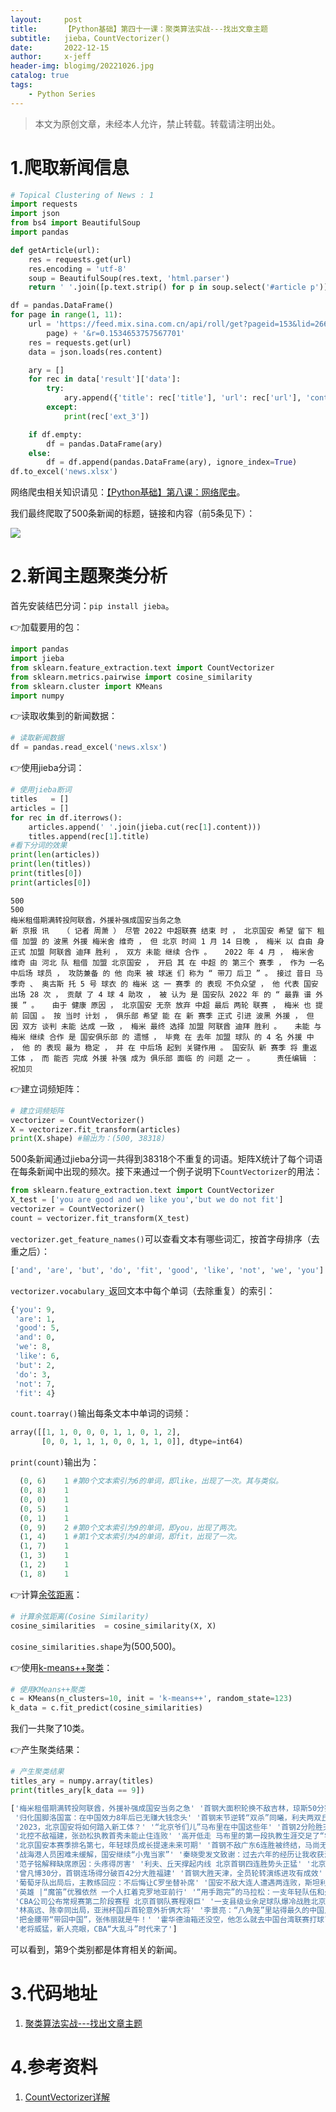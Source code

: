 ```yaml
---
layout:     post
title:      【Python基础】第四十一课：聚类算法实战---找出文章主题
subtitle:   jieba，CountVectorizer()
date:       2022-12-15
author:     x-jeff
header-img: blogimg/20221026.jpg
catalog: true
tags:
    - Python Series
---
```

>本文为原创文章，未经本人允许，禁止转载。转载请注明出处。

# 1.爬取新闻信息

```python
# Topical Clustering of News : 1
import requests
import json
from bs4 import BeautifulSoup
import pandas

def getArticle(url):
    res = requests.get(url)
    res.encoding = 'utf-8'
    soup = BeautifulSoup(res.text, 'html.parser')
    return ' '.join([p.text.strip() for p in soup.select('#article p')])

df = pandas.DataFrame()
for page in range(1, 11):
    url = 'https://feed.mix.sina.com.cn/api/roll/get?pageid=153&lid=2669&k=&num=50&page=' + str(
        page) + '&r=0.1534653757567701'
    res = requests.get(url)
    data = json.loads(res.content)

    ary = []
    for rec in data['result']['data']:
        try:
            ary.append({'title': rec['title'], 'url': rec['url'], 'content': getArticle(rec['url'])})
        except:
            print(rec['ext_3'])

    if df.empty:
        df = pandas.DataFrame(ary)
    else:
        df = df.append(pandas.DataFrame(ary), ignore_index=True)
df.to_excel('news.xlsx')
```

网络爬虫相关知识请见：[【Python基础】第八课：网络爬虫](http://shichaoxin.com/2019/11/04/Python基础-第八课-网络爬虫/)。

我们最终爬取了500条新闻的标题，链接和内容（前5条见下）：

![](https://xjeffblogimg.oss-cn-beijing.aliyuncs.com/BLOGIMG/BlogImage/PythonSeries/Lesson41/41x1.png)

# 2.新闻主题聚类分析

首先安装结巴分词：`pip install jieba`。

👉加载要用的包：

```python
import pandas
import jieba
from sklearn.feature_extraction.text import CountVectorizer
from sklearn.metrics.pairwise import cosine_similarity
from sklearn.cluster import KMeans
import numpy
```

👉读取收集到的新闻数据：

```python
# 读取新闻数据
df = pandas.read_excel('news.xlsx')
```

👉使用jieba分词：

```python
# 使用jieba断词
titles   = []
articles = []
for rec in df.iterrows():
    articles.append(' '.join(jieba.cut(rec[1].content)))
    titles.append(rec[1].title)
#看下分词的效果
print(len(articles))
print(len(titles))
print(titles[0])
print(articles[0])
```

```
500
500
梅米租借期满转投阿联酋，外援补强成国安当务之急
新 京报 讯   （ 记者 周萧 ） 尽管 2022 中超联赛 结束 时 ， 北京国安 希望 留下 租借 加盟 的 波黑 外援 梅米舍 维奇 ， 但 北京 时间 1 月 14 日晚 ， 梅米 以 自由 身 正式 加盟 阿联酋 迪拜 胜利 ， 双方 未能 继续 合作 。   2022 年 4 月 ， 梅米舍 维奇 由 河北 队 租借 加盟 北京国安 ， 开启 其 在 中超 的 第三个 赛季 ， 作为 一名 中后场 球员 ， 攻防兼备 的 他 向来 被 球迷 们 称为 “ 带刀 后卫 ” 。 接过 昔日 马季奇 、 奥古斯 托 5 号 球衣 的 梅米 这 一 赛季 的 表现 不负众望 ， 他 代表 国安 出场 28 次 ， 贡献 了 4 球 4 助攻 ， 被 认为 是 国安队 2022 年 的 “ 最靠 谱 外援 ” 。   由于 健康 原因 ， 北京国安 无奈 放弃 中超 最后 两轮 联赛 ， 梅米 也 提前 回国 。 按 当时 计划 ， 俱乐部 希望 能 在 新 赛季 正式 引进 波黑 外援 ， 但 因 双方 谈判 未能 达成 一致 ， 梅米 最终 选择 加盟 阿联酋 迪拜 胜利 。   未能 与 梅米 继续 合作 是 国安俱乐部 的 遗憾 ， 毕竟 在 去年 加盟 球队 的 4 名 外援 中 ， 他 的 表现 最为 稳定 ， 并 在 中后场 起到 关键作用 。 国安队 新 赛季 将 重返 工体 ， 而 能否 完成 外援 补强 成为 俱乐部 面临 的 问题 之一 。     责任编辑 ： 祝加贝
```

👉建立词频矩阵：

```python
# 建立词频矩阵
vectorizer = CountVectorizer()
X = vectorizer.fit_transform(articles)
print(X.shape) #输出为：(500, 38318)
```

500条新闻通过jieba分词一共得到38318个不重复的词语。矩阵X统计了每个词语在每条新闻中出现的频次。接下来通过一个例子说明下`CountVectorizer`的用法：

```python
from sklearn.feature_extraction.text import CountVectorizer
X_test = ['you are good and we like you','but we do not fit']
vectorizer = CountVectorizer()
count = vectorizer.fit_transform(X_test)
```

`vectorizer.get_feature_names()`可以查看文本有哪些词汇，按首字母排序（去重之后）：

```python
['and', 'are', 'but', 'do', 'fit', 'good', 'like', 'not', 'we', 'you']
```

`vectorizer.vocabulary_`返回文本中每个单词（去除重复）的索引：

```python
{'you': 9,
 'are': 1,
 'good': 5,
 'and': 0,
 'we': 8,
 'like': 6,
 'but': 2,
 'do': 3,
 'not': 7,
 'fit': 4}
```

`count.toarray()`输出每条文本中单词的词频：

```python
array([[1, 1, 0, 0, 0, 1, 1, 0, 1, 2],
       [0, 0, 1, 1, 1, 0, 0, 1, 1, 0]], dtype=int64)
```

`print(count)`输出为：

```python
  (0, 6)	1 #第0个文本索引为6的单词，即like，出现了一次。其与类似。
  (0, 8)	1
  (0, 0)	1
  (0, 5)	1
  (0, 1)	1
  (0, 9)	2 #第0个文本索引为9的单词，即you，出现了两次。
  (1, 4)	1 #第1个文本索引为4的单词，即fit，出现了一次。
  (1, 7)	1
  (1, 3)	1
  (1, 2)	1
  (1, 8)	1
```

👉计算[余弦距离](http://shichaoxin.com/2021/01/17/深度学习基础-第四十五课-自然语言处理与词嵌入/#2词嵌入)：

```python
# 计算余弦距离(Cosine Similarity)
cosine_similarities  = cosine_similarity(X, X)
```

`cosine_similarities.shape`为(500,500)。

👉使用[k-means++聚类](http://shichaoxin.com/2022/07/01/Python基础-第三十八课-使用Python实现k-means聚类/)：

```python
# 使用KMeans++聚类
c = KMeans(n_clusters=10, init = 'k-means++', random_state=123)
k_data = c.fit_predict(cosine_similarities)
```

我们一共聚了10类。

👉产生聚类结果：

```python
# 产生聚类结果
titles_ary = numpy.array(titles)
print(titles_ary[k_data == 9])
```

```python
['梅米租借期满转投阿联酋，外援补强成国安当务之急' '首钢大面积轮换不敌吉林，琼斯50分赛季第12次三双'
 '归化国脚洛国富：在中国效力8年后已无赚大钱念头' '首钢末节逆转“双杀”同曦，利夫两双丘天“最拼命”' '北京足球艰难中孕育希望'
 '2023，北京国安将如何踏入新工体？' '“北京爷们儿”马布里在中国这些年' '首钢2分险胜天津，解立彬为最后攻防担责'
 '北控不敌福建，张劲松执教首秀未能止住连败' '高开低走 马布里的第一段执教生涯交足了“学费”'
 '北京国安本赛季排名第七，年轻球员成长提速未来可期' '首钢不敌广东6连胜被终结，马尚无解让解立彬无奈' '张云松继续主管北京首钢队相关工作'
 '战海港人员困难未缓解，国安继续“小鬼当家”' '秦晓雯发文致谢：过去六年的经历让我收获满满' 'CBA | 首钢内线双剑合璧 利夫准绝杀立大功'
 '范子铭解释缺席原因：头疼得厉害' '利夫、丘天撑起内线 北京首钢四连胜势头正猛' '北京国安3比1逆转广州队 张玉宁打进第19球'
 '曾凡博30分，首钢连场得分破百42分大胜福建' '首钢大胜天津，全员轮转演练进攻有成效' '摸底世界杯赌球，揭露庄家稳赢的秘密'
 '葡萄牙队出局后，主教练回应：不后悔让C罗坐替补席' '国安不敌大连人遭遇两连败，斯坦利：输球并不意外'
 '英雄 |“魔笛”优雅依然 一个人扛着克罗地亚前行' '“用手跑完”的马拉松：一支年轻队伍和久违的比赛'
 'CBA公司公布常规赛第二阶段赛程 北京首钢队赛程艰巨' '一支县级业余足球队爆冷战胜北京国安背后'
 '林高远、陈幸同出局，亚洲杯国乒首轮意外折俩大将' '李景亮：“八角笼”里站得最久的中国人' '国安逆转武汉长江重回正轨，足协杯将给年轻人机会'
 '把金腰带“带回中国”，张伟丽就是牛！' '霍华德油箱还没空，他怎么就去中国台湾联赛打球了？' '刘晓宇加盟北控只待官宣 马布里得到后卫强援'
 '老将威猛，新人亮眼，CBA“大乱斗”时代来了']
```

可以看到，第9个类别都是体育相关的新闻。

# 3.代码地址

1. [聚类算法实战---找出文章主题](https://github.com/x-jeff/Python_Code_Demo/tree/master/Demo41)

# 4.参考资料

1. [CountVectorizer详解](https://blog.csdn.net/qq_43840793/article/details/115960115)